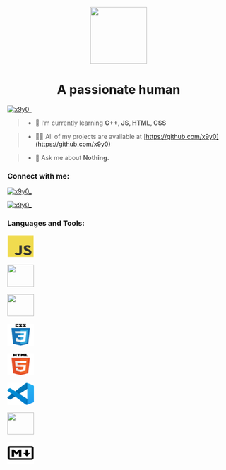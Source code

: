 <p align="center">
  <img src="./img/¥$.png" height="128px" width="128px" />
</p>

<h1 align="center">
  A passionate human
</h1>

<p align="left"> 
  <a href="https://twitter.com/x9y0_" target="blank">
    <img src="https://img.shields.io/twitter/follow/x9y0_?logo=twitter&style=for-the-badge" 
         alt="x9y0_" 
    />
  </a>
</p>

> - 🌱 I’m currently learning **C++, JS, HTML, CSS**

> - 👨‍💻 All of my projects are available at [https://github.com/x9y0](https://github.com/x9y0)

> - 💬 Ask me about **Nothing.**

### Connect with me:

  <a 
    href="https://www.x.com/x9y0_" target="_blank" class="social">
    <img 
      src="https://raw.githubusercontent.com/x9y0/devicon/master/icons/twitter/logo.svg"
      alt="x9y0_" 
      width="55" 
      height="55"
    >
  </a>
  
  <a 
    href="https://instagram.com/x9y0_" target="_blank" class="social">
    <img 
      src="https://raw.githubusercontent.com/rahuldkjain/github-profile-readme-generator/master/src/images/icons/Social/instagram.svg" 
      alt="x9y0_" 
      width="45" 
      height="55"
    >
  </a>

### Languages and Tools:

  <img 
      src="https://raw.githubusercontent.com/devicons/devicon/master/icons/javascript/javascript-original.svg"
      width="60" 
      height="50"
    >

  <img
      src="https://raw.githubusercontent.com/x9y0/devicon/master/icons/cplusplus/cplusplus-original.svg"
      width="60" 
      height="50"
    >

  <img
      src="https://www.vectorlogo.zone/logos/figma/figma-icon.svg"
      width="60" 
      height="50"
    >

  <img
      src="https://raw.githubusercontent.com/devicons/devicon/master/icons/css3/css3-original-wordmark.svg"
      width="60" 
      height="50"
    >

  <img
      src="https://raw.githubusercontent.com/devicons/devicon/master/icons/html5/html5-original-wordmark.svg"
      width="60" 
      height="50"
    >

  <img
      src="https://raw.githubusercontent.com/devicons/devicon/master/icons/vscode/vscode-original.svg"
      width="60" 
      height="50"
    >

  <img
      src="https://raw.githubusercontent.com/x9y0/devicon/master/icons/visualstudio/Visual_Studio_Icon_2022.svg"
      width="60" 
      height="50"
    >

  <img
      src="https://raw.githubusercontent.com/devicons/devicon/master/icons/markdown/markdown-original.svg"
      width="60" 
      height="50"
    >
